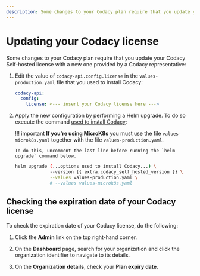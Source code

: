 ```yaml
---
description: Some changes to your Codacy plan require that you update your Codacy Self-hosted license with a new one provided by a Codacy representative.
---
```


# Updating your Codacy license

Some changes to your Codacy plan require that you update your Codacy Self-hosted license with a new one provided by a Codacy representative:

1.  Edit the value of `codacy-api.config.license` in the `values-production.yaml` file that you used to install Codacy:

    ```yaml
    codacy-api:
      config:
        license: <--- insert your Codacy license here --->
    ```

2.  Apply the new configuration by performing a Helm upgrade. To do so execute the command [used to install Codacy](../index.md#helm-upgrade):

    !!! important
        **If you're using MicroK8s** you must use the file `values-microk8s.yaml` together with the file `values-production.yaml`.

        To do this, uncomment the last line before running the `helm upgrade` command below.

    ```bash
    helm upgrade (...options used to install Codacy...) \
                 --version {{ extra.codacy_self_hosted_version }} \
                 --values values-production.yaml \
                 # --values values-microk8s.yaml
    ```

## Checking the expiration date of your Codacy license

To check the expiration date of your Codacy license, do the following:

1.  Click the **Admin** link on the top right-hand corner.

1.  On the **Dashboard** page, search for your organization and click the organization identifier to navigate to its details.

1.  On the **Organization details**, check your **Plan expiry date**.
